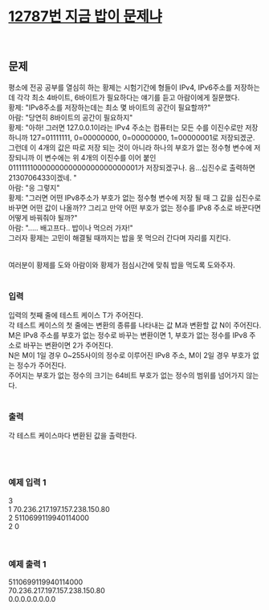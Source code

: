 # [12787번 지금 밥이 문제냐](https://www.acmicpc.net/problem/12787)

<br/>

## 문제

평소에 전공 공부를 열심히 하는 황제는 시험기간에 형들이 IPv4, IPv6주소를 저장하는데 각각 최소 4바이트, 6바이트가 필요하다는 얘기를 듣고 아람이에게 질문했다.
<br/>
황제: "IPv8주소를 저장하는데는 최소 몇 바이트의 공간이 필요할까?"<br/>
아람: "당연히 8바이트의 공간이 필요하지"<br/>
황제: "아하! 그러면 127.0.0.1이라는 IPv4 주소는 컴퓨터는 모든 수를 이진수로만 저장 하니까 127=01111111, 0=00000000, 0=00000000, 1=00000001로 저장되겠군. 그런데 이 4개의 값은 따로 저장 되는 것이 아니라 하나의 부호가 없는 정수형 변수에 저장되니까 이 변수에는 위 4개의 이진수를 이어 붙인 01111111000000000000000000000001가 저장되겠구나. 음...십진수로 출력하면 2130706433이겠네. "<br/>
아람: "응 그렇지"<br/>
황제: "그러면 어떤 IPv8주소가 부호가 없는 정수형 변수에 저장 될 때 그 값을 십진수로 바꾸면 어떤 값이 나올까?? 그리고 만약 어떤 부호가 없는 정수를 IPv8 주소로 바꾼다면 어떻게 바꿔줘야 될까?" <br/>
아람: "..... 배고프다.. 밥이나 먹으러 가자!" <br/>
그러자 황제는 고민이 해결될 때까지는 밥을 못 먹으러 간다며 자리를 지킨다.<br/> 
<br/><br/>
여러분이 황제를 도와 아람이와 황제가 점심시간에 맞춰 밥을 먹도록 도와주자.
<br/><br/>

### 입력
입력의 첫째 줄에 테스트 케이스 T가 주어진다.
<br/>
각 테스트 케이스의 첫 줄에는 변환의 종류를 나타내는 값 M과 변환할 값 N이 주어진다.
<br/>
M은 IPv8 주소를 부호가 없는 정수로 바꾸는 변환이면 1, 부호가 없는 정수를 IPv8 주소로 바꾸는 변환이면 2가 주어진다.
<br/>
N은 M이 1일 경우  0~255사이의 정수로 이루어진 IPv8 주소, M이 2일 경우 부호가 없는 정수가 주어진다.
<br/>
주어지는 부호가 없는 정수의 크기는 64비트 부호가 없는 정수의 범위를 넘어가지 않는다. 
<br/><br/>

### 출력

각 테스트 케이스마다 변환된 값을 출력한다.

<br/><br/>

### 예제 입력 1 
3<br/>
1 70.236.217.197.157.238.150.80<br/>
2 5110699119940114000<br/>
2 0<br/>

<br/>


### 예제 출력 1 
5110699119940114000<br/>
70.236.217.197.157.238.150.80<br/>
0.0.0.0.0.0.0.0